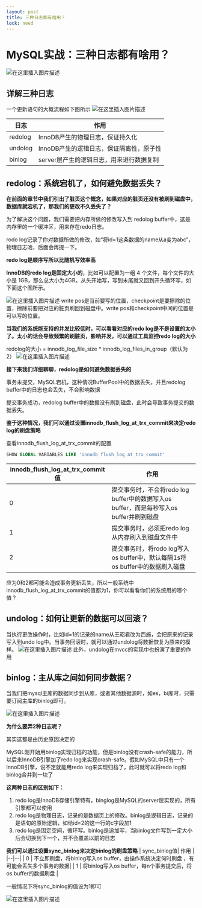 ```yaml
---
layout: post
title: 三种日志都有啥用？
lock: need
---
```

# MySQL实战：三种日志都有啥用？

![在这里插入图片描述](https://img-blog.csdnimg.cn/2021051611270127.jpg?)
## 详解三种日志

一个更新语句的大概流程如下图所示
![在这里插入图片描述](https://img-blog.csdnimg.cn/direct/8c7d185b99964198b315cc5b88420217.png)

| 日志 | 作用 |
|--|--|
| redolog | InnoDB产生的物理日志，保证持久化 |
|undolog|InnoDB产生的逻辑日志，保证隔离性，原子性|
|binlog|server层产生的逻辑日志，用来进行数据复制|
## redolog：系统宕机了，如何避免数据丢失？

**在前面的章节中我们引出了脏页这个概念，如果对应的脏页还没有被刷到磁盘中，数据库就宕机了，那我们的更改不久丢失了？**

为了解决这个问题，我们需要把内存所做的修改写入到 redolog buffer中，这是内存里的一个缓冲区，用来存在redo日志。

rodo log记录了你对数据所做的修改，如“将id=1这条数据的name从a变为abc”，物理日志哈，后面会再提一下。

**redo log是顺序写所以比随机写效率高**

**InnoDB的redo log是固定大小的**，比如可以配置为一组 4 个文件，每个文件的大小是 1GB，那么总大小为4GB。从头开始写，写到末尾就又回到开头循环写，如下面这个图所示。

![在这里插入图片描述](https://img-blog.csdnimg.cn/20210516163121535.png?)
write pos是当前要写的位置，checkpoint是要擦除的位置，擦除前要把对应的脏页刷回到磁盘中。write pos和checkpoint中间的位置是可以写的位置。

**当我们的系统能支持的并发比较低时，可以看看对应的redo log是不是设置的太小了。太小的话会导致频繁的刷脏页，影响并发，可以通过工具监控redo log的大小**

redolog的大小 = innodb_log_file_size * innodb_log_files_in_group（默认为2）
![在这里插入图片描述](https://img-blog.csdnimg.cn/20210516162854582.png?)

**接下来我们详细聊聊，redolog是如何避免数据丢失的**

事务未提交，MySQL宕机，这种情况BufferPool中的数据丢失，并且redolog buffer中的日志也会丢失，不会影响数据

提交事务成功，redolog buffer中的数据没有刷到磁盘，此时会导致事务提交的数据丢失。

**鉴于这种情况，我们可以通过设置innodb_flush_log_at_trx_commit来决定redo log的刷盘策略**

查看innodb_flush_log_at_trx_commit的配置
```sql
SHOW GLOBAL VARIABLES LIKE 'innodb_flush_log_at_trx_commit'
```
| innodb_flush_log_at_trx_commit值 | 作用 |
|--|--|
|0  | 提交事务时，不会将redo log buffer中的数据写入os buffer，而是每秒写入os buffer并刷到磁盘 |
| 1 | 提交事务时，必须把redo log从内存刷入到磁盘文件中 |
| 2 | 提交事务时，将rodo log写入os buffer中，默认每隔1s将os buffer中的数据刷入磁盘 |

应为0和2都可能会造成事务更新丢失，所以一般系统中innodb_flush_log_at_trx_commit的值都为1，你可以看看你们的系统用的哪个值？

## undolog：如何让更新的数据可以回滚？

当执行更改操作时，比如id=1的记录的name从王昭君改为西施，会把原来的记录写入到undo log中。当事务回滚时，就可以通过undolog将数据恢复为原来的模样。
![在这里插入图片描述](https://img-blog.csdnimg.cn/20210516162158834.png?)
此外，undolog在mvcc的实现中也扮演了重要的作用
## binlog：主从库之间如何同步数据？
当我们把mysql主库的数据同步到从库，或者其他数据源时，如es，bi库时，只需要订阅主库的binlog即可。

![在这里插入图片描述](https://img-blog.csdnimg.cn/20210516190342449.png?)

**为什么要弄2种日志呢？**

其实这都是由历史原因决定的

MySQL刚开始用binlog实现归档的功能，但是binlog没有crash-safe的能力，所以后来InnoDB引擎加了redo log来实现crash-safe。假如MySQL中只有一个InnoDB引擎，说不定就能用redo log来实现归档了，此时就可以将redo log和 binlog合并到一块了

**这两种日志的区别如下：**
1. redo log是InnoDB存储引擎特有，binglog是MySQL的server层实现的，所有引擎都可以使用
2. redo log是物理日志，记录的是数据页上的修改。binlog是逻辑日志，记录的是语句的原始逻辑，如给id=2的这一行的c字段加1
3. redo log是固定空间，循环写。binlog是追加写，当binlog文件写到一定大小后会切换到下一个，并不会覆盖以前的日志

**我们可以通过设置sync_binlog来决定binlog的刷盘策略**
|  sync_binlog值| 作用 |
|--|--|
| 0 | 不立即刷盘，将binlog写入os buffer，由操作系统决定何时刷盘 ，有可能会丢失多个事务的数据|
| 1 | 将binlog写入os buffer，每n个事务提交后，将os buffer的数据刷盘 |

一般情况下将sync_binlog的值设为1即可

![在这里插入图片描述](https://img-blog.csdnimg.cn/20210516202921205.jpg?)